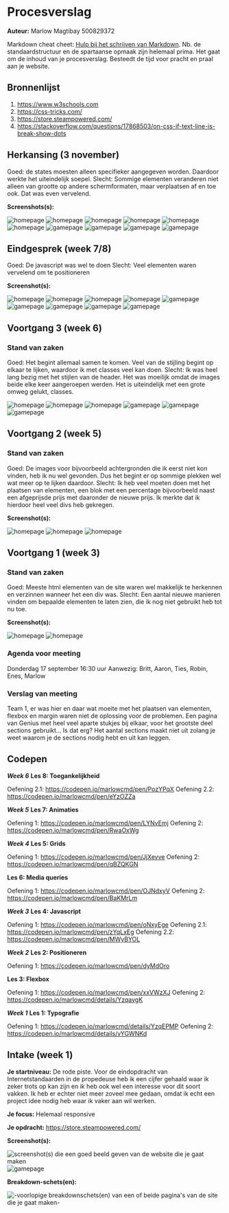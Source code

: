 # Procesverslag
**Auteur:** Marlow Magtibay 500829372

Markdown cheat cheet: [Hulp bij het schrijven van Markdown](https://github.com/adam-p/markdown-here/wiki/Markdown-Cheatsheet). Nb. de standaardstructuur en de spartaanse opmaak zijn helemaal prima. Het gaat om de inhoud van je procesverslag. Besteedt de tijd voor pracht en praal aan je website.



## Bronnenlijst
1. https://www.w3schools.com
2. https://css-tricks.com/
3. https://store.steampowered.com/
4. https://stackoverflow.com/questions/17868503/on-css-if-text-line-is-break-show-dots

## Herkansing (3 november)

Goed: de states moesten alleen specifieker aangegeven worden. Daardoor
werkte het uiteindelijk soepel.
Slecht: Sommige elementen veranderen niet alleen van grootte op andere
schermformaten, maar verplaatsen af en toe ook. Dat was even vervelend.

**Screenshots(s):**

![homepage](images/her.home1.png)
![homepage](images/her.home2.png)
![homepage](images/her.home3.png)
![homepage](images/her.home4.png)
![homepage](images/her.home5.png)
![homepage](images/her.home6.png)
![gamepage](images/her.game1.png)
![gamepage](images/her.game2.png)
![gamepage](images/her.game3.png)
![gamepage](images/her.game4.png)


## Eindgesprek (week 7/8)

Goed: De javascript was wel te doen
Slecht: Veel elementen waren vervelend om te positioneren

**Screenshot(s):**

![homepage](images/home_eind.png)
![homepage](images/home_eind2.png)
![homepage](images/home_eind3.png)
![homepage](images/home_eind4.png)
![gamepage](images/game_eind.png)
![gamepage](images/game_eind2.png)
![gamepage](images/game_eind3.png)
![gamepage](images/game_eind4.png)
![gamepage](images/game_eind5.png)


## Voortgang 3 (week 6)

### Stand van zaken

Goed: Het begint allemaal samen te komen. Veel van de stijling begint 
op elkaar te lijken, waardoor ik met classes veel kan doen.
Slecht: Ik was heel lang bezig met het stijlen van de header. Het was
moeilijk omdat de images beide elke keer aangeroepen werden. Het is
uiteindelijk met een grote omweg gelukt, classes.

![homepage](images/homepage_voortgang3.png)
![homepage](images/homepage_voortgang3.2.png)
![homepage](images/homepage_voortgang3.3.png)
![gamepage](images/gamepage_voortgang3.png)
![gamepage](images/gamepage_voortgang3.2.png)
![gamepage](images/gamepage_voortgang3.3.png)

## Voortgang 2 (week 5)

### Stand van zaken

Goed: De images voor bijvoorbeeld achtergronden die ik eerst niet kon
vinden, heb ik nu wel gevonden. Dus het begint er op sommige plekken wel
wat meer op te lijken daardoor.
Slecht: Ik heb veel moeten doen met het plaatsen van elementen, een blok
met een percentage bijvoorbeeld naast een afgeprijsde prijs met daaronder
de nieuwe prijs. Ik merkte dat ik hierdoor heel veel divs heb gekregen.

**Screenshot(s):**

![homepage](images/homepage_voortgang2.png)
![homepage](images/homepage_voortgang2.2.png)
![homepage](images/homepage_voortgang2.3.png)

## Voortgang 1 (week 3)

### Stand van zaken

Goed: Meeste html elementen van de site waren wel makkelijk te herkennen
en verzinnen wanneer het een div was.
Slecht: Een aantal nieuwe manieren vinden om bepaalde elementen te laten
zien, die ik nog niet gebruikt heb tot nu toe.

**Screenshot(s):**

![homepage](images/homepage_week1.png)
![homepage](images/gamepage_week1.png)

### Agenda voor meeting

Donderdag 17 september 16:30 uur
Aanwezig: Britt, Aaron, Ties, Robin, Enes, Marlow

### Verslag van meeting
Team 1, er was hier en daar wat moeite met het plaatsen van elementen,
flexbox en margin waren niet de oplossing voor de problemen.
Een pagina van Genius met heel veel aparte stukjes bij elkaar, voor het
grootste deel sections gebruikt... Is dat erg? Het aantal sections maakt
niet uit zolang je weet waarom je de sections nodig hebt en uit kan leggen.

## Codepen

***Week 6***
**Les 8: Toegankelijkheid**

Oefening 2.1: https://codepen.io/marlowcmd/pen/PozYPqX
Oefening 2.2: https://codepen.io/marlowcmd/pen/eYzOZZa

***Week 5***
**Les 7: Animaties**

Oefening 1: https://codepen.io/marlowcmd/pen/LYNvEmj
Oefening 2: https://codepen.io/marlowcmd/pen/RwaOxWg

***Week 4***
**Les 5: Grids**

Oefening 1: https://codepen.io/marlowcmd/pen/JjXevve
Oefening 2: https://codepen.io/marlowcmd/pen/qBZQKGN 

**Les 6: Media queries**

Oefening 1: https://codepen.io/marlowcmd/pen/OJNdxyV
Oefening 2: https://codepen.io/marlowcmd/pen/BaKMrLm

***Week 3***
**Les 4: Javascript**

Oefening 1: https://codepen.io/marlowcmd/pen/oNxyEge
Oefening 2.1: https://codepen.io/marlowcmd/pen/zYqLxEg
Oefening 2.2: https://codepen.io/marlowcmd/pen/MWyBYOL

***Week 2***
**Les 2: Positioneren**

Oefening 1: https://codepen.io/marlowcmd/pen/dyMdOro

**Les 3: Flexbox**

Oefening 1: https://codepen.io/marlowcmd/pen/xxVWzXJ
Oefening 2: https://codepen.io/marlowcmd/details/YzqavgK

***Week 1***
**Les 1: Typografie**

Oefening 1: https://codepen.io/marlowcmd/details/YzqEPMP
Oefening 2: https://codepen.io/marlowcmd/details/vYGWNKd

## Intake (week 1)

**Je startniveau:** De rode piste. Voor de eindopdracht van Internetstandaarden in de propedeuse heb ik een cijfer gehaald waar ik zeker trots op kan zijn en ik heb ook wel een interesse voor dit soort vakken. Ik heb er echter niet meer zoveel mee gedaan, omdat ik echt een project idee nodig heb waar ik vaker aan wil werken.

**Je focus:** Helemaal responsive


**Je opdracht:** https://store.steampowered.com/

**Screenshot(s):**

![screenshot(s) die een goed beeld geven van de website die je gaat maken](images/steamhome.png)
![gamepage](images/steamgame.png)

**Breakdown-schets(en):**

![-voorlopige breakdownschets(en) van een of beide pagina's van de site die je gaat maken-](images/steamsketch.png)
